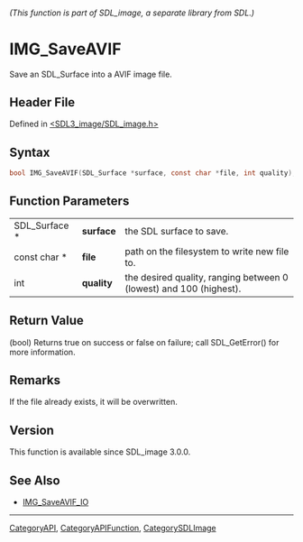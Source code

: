 ###### (This function is part of SDL_image, a separate library from SDL.)
# IMG_SaveAVIF

Save an SDL_Surface into a AVIF image file.

## Header File

Defined in [<SDL3_image/SDL_image.h>](https://github.com/libsdl-org/SDL_image/blob/main/include/SDL3_image/SDL_image.h)

## Syntax

```c
bool IMG_SaveAVIF(SDL_Surface *surface, const char *file, int quality);
```

## Function Parameters

|               |             |                                                                    |
| ------------- | ----------- | ------------------------------------------------------------------ |
| SDL_Surface * | **surface** | the SDL surface to save.                                           |
| const char *  | **file**    | path on the filesystem to write new file to.                       |
| int           | **quality** | the desired quality, ranging between 0 (lowest) and 100 (highest). |

## Return Value

(bool) Returns true on success or false on failure; call SDL_GetError() for
more information.

## Remarks

If the file already exists, it will be overwritten.

## Version

This function is available since SDL_image 3.0.0.

## See Also

- [IMG_SaveAVIF_IO](IMG_SaveAVIF_IO)

----
[CategoryAPI](CategoryAPI), [CategoryAPIFunction](CategoryAPIFunction), [CategorySDLImage](CategorySDLImage)

